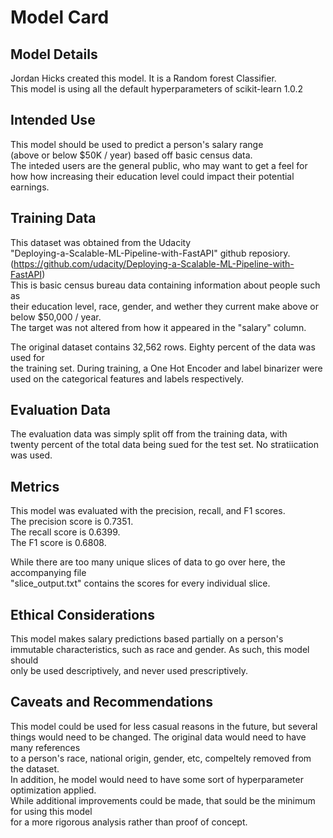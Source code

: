 # Model Card  
  
## Model Details  
Jordan Hicks created this model. It is a Random forest Classifier.  
This model is using all the default hyperparameters of scikit-learn 1.0.2  
  
## Intended Use  
This model should be used to predict a person's salary range  
(above or below $50K / year) based off basic census data.  
The inteded users are the general public, who may want to get a feel for  
how how increasing their education level could impact their potential earnings.  

## Training Data  
This dataset was obtained from the Udacity  
"Deploying-a-Scalable-ML-Pipeline-with-FastAPI" github reposiory.  
(https://github.com/udacity/Deploying-a-Scalable-ML-Pipeline-with-FastAPI)  
This is basic census bureau data containing information about people such as  
their education level, race, gender, and wether they current make above or  
below $50,000 / year.  
The target was not altered from how it appeared in the "salary" column.  
  
The original dataset contains 32,562 rows. Eighty percent of the data was used for  
the training set. During training, a One Hot Encoder and label binarizer were  
used on the categorical features and labels respectively.

## Evaluation Data  
The evaluation data was simply split off from the training data, with  
twenty percent of the total data being sued for the test set. No stratiication  
was used.  
  
## Metrics  
This model was evaluated with the precision, recall, and F1 scores.  
The precision score is 0.7351.  
The recall score is 0.6399.  
The F1 score is 0.6808.  
  
While there are too many unique slices of data to go over here, the accompanying file  
"slice_output.txt" contains the scores for every individual slice.  

## Ethical Considerations  
This model makes salary predictions based partially on a person's  
immutable characteristics, such as race and gender. As such, this model should  
only be used descriptively, and never used prescriptively.  
  
## Caveats and Recommendations  
This model could be used for less casual reasons in the future, but several  
things would need to be changed. The original data would need to have many references  
to a person's race, national origin, gender, etc, compeltely removed from the dataset.  
In addition, he model would need to have some sort of hyperparameter optimization applied.  
While additional improvements could be made, that sould be the minimum for using this model  
for a more rigorous analysis rather than proof of concept.
